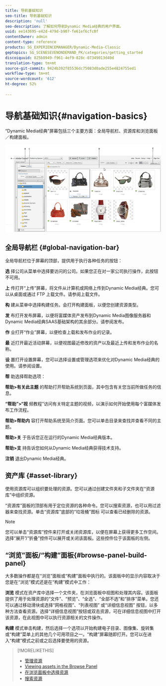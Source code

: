 ```yaml
---
title: 导航基础知识
seo-title: 导航基础知识
description: 'null'
seo-description: 了解如何导航Dynamic Media经典的用户界面。
uuid: ee143695-e42d-479d-b907-fe61ef6cfc0f
contentOwner: admin
content-type: reference
products: SG_EXPERIENCEMANAGER/Dynamic-Media-Classic
geptopics: SG_SCENESEVENONDEMAND_PK/categories/getting_started
discoiquuid: 825b8949-f961-4ef9-828c-07349013d40d
translation-type: tm+mt
source-git-commit: 9424b392f85536dc75083d0ade255e4824755ed1
workflow-type: tm+mt
source-wordcount: '612'
ht-degree: 52%

---
```



# 导航基础知识{#navigation-basics}

“Dynamic Media经典”屏幕包括三个主要方面：全局导航栏、资源库和浏览面板／构建面板。

![导航基础知识](/help/assets/gs_navigation_basics_popup_popup.png)

## 全局导航栏 {#global-navigation-bar}

全局导航栏位于屏幕的顶部，提供用于执行各种任务的按钮：

**选** 择公司从菜单中选择要访问的公司。如果您正在对一家公司执行操作，此按钮不可用。

**上** 传打开“上传”屏幕，将文件从计算机或网络上传到Dynamic Media经典。您可以从桌面或通过 FTP 上载文件。请参阅上载文件。

**构** 建从菜单中选择构建任务。会打开构建面板，以便您创建资源类型。

**发** 布打开发布屏幕，以便将富媒体资产发布到Dynamic Media图像服务器和Dynamic Media经典SAAS基础架构的其余部分。请参阅发布。

**作** 业打开“作业”屏幕，以便检查上载和发布作业的记录。

**最** 近打开最近活动屏幕，以便视图最近修改的资产以及最近上传和发布作业的名称。

**设** 置打开设置屏幕，您可以选择设置或管理选项来优化对Dynamic Media经典的使用。请参阅设置。

**帮** 助选择帮助选项：

**帮助>有关此主题** 的帮助打开帮助系统到页面，其中包含有关您当前所做任务的信息。

**“帮助”>“视** 频教程”访问有关特定主题的视频，以演示如何开始使用每个富媒体发布工作流程。

**帮助>帮助内** 容打开帮助系统至简介页面。您可以单击目录来查找并查看不同的主题。

**帮助>关** 于告诉您正在运行的Dynamic Media经典版本。

**帮助>支** 持告诉您如何从Dynamic Media经典获得技术支持。

**注销** 退出Dynamic Media经典。

## 资产库 {#asset-library}

使用资源库可以组织要处理的资源。您可以通过创建文件夹和子文件夹在“资源库”中组织资源。

“资源库”面板的顶部有用于定位资源的各种命令。您可以搜索资源，也可以用过滤器来查找资源。单击“资源库”底部的“垃圾桶”图标  可以查看已经删除的资源。

>[!NOTE]
>
>您可以单击“资源库”控件来打开或关闭资源库，以便在屏幕上获得更多工作空间。选择“展开”/“折叠”控件可以展开或关闭该面板。这些控件位于该面板的左侧。

## “浏览”面板/“构建”面板{#browse-panel-build-panel}

大多数操作都是在“浏览”面板或“构建”面板中执行的。该面板中的显示内容取决于您是在“浏览”模式还是在“构建”模式中工作：

**浏览** 模式在资产库中选择一个文件夹，在浏览面板中视图和处理其内容。该面板提供了用于处理资源的“文件”、“预览”、“全选”、“全部不选”和“排序”菜单。您还可以通过移动滑块或选择“网格视图”、“列表视图” 或“详细信息视图” 按钮，以多种方法查看资源。选择“详细信息视图”按钮或双击资源，可在详细信息视图中打开该资源，在此视图中可以执行资源相关的文件操作。

**构建** 模式单击构建，然后选择一个选项以开始构建电子目录、图像集、旋转集或“构建”菜单上的其他几个可用项目之一。“构建”屏幕随即打开。您可以在进入“构建”模式之前或之后选择要使用的资源。

>[!MORELIKETHIS]
>
>* [管理资源](about-managing-assets.md)
>* [Viewing assets in the Browse Panel](viewing-assets-browse-panel.md#viewing_assets_in_the_browse_panel)
>* [在浏览面板中选择资源](selecting-assets-browse-panel.md#selecting_assets_in_the_browse_panel)
>* [搜索资源](searching-assets.md#searching_assets)

